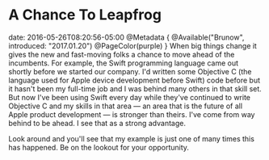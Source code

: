 # A Chance To Leapfrog
date: 2016-05-26T08:20:56-05:00
@Metadata {
  @Available("Brunow", introduced: "2017.01.20")
  @PageColor(purple)
}
When big things change it gives the new and fast-moving folks a chance to move ahead of the incumbents. For example, the Swift programming language came out shortly before we started our company. I'd written some Objective C (the language used for Apple device development before Swift) code before but it hasn't been my full-time job and I was behind many others in that skill set. But now I've been using Swift every day while they've continued to write Objective C and my skills in that area &mdash; an area that is the future of all Apple product development &mdash; is stronger than theirs. I've come from way behind to be ahead. I see that as a strong advantage.

Look around and you'll see that my example is just one of many times this has happened. Be on the lookout for your opportunity.
